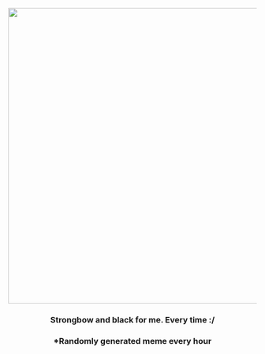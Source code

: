<p align="center">
        <img src="https://i.redd.it/q875t0l6qr1a1.jpg" width="600" height="600">
        </p>
        <h3 align="center">Strongbow and black for me. Every time :/</h3>
        <h3 align="center">*Randomly generated meme every hour</h3>
    